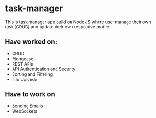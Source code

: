 # task-manager
This is task manager app build on Node JS where user manage their own task (CRUD) and update their own respective profile.

## Have worked on:
* CRUD
* Mongoose
* REST APIs
* API Authentication and Security
* Sorting and Filtering
* File Uploads

## Have to work on
* Sending Emails
* WebSockets

